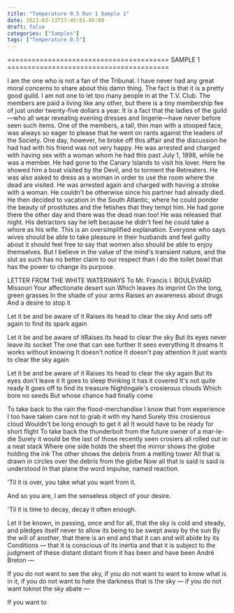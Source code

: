 ```yaml
---
title: "Temperature 0.5 Run 1 Sample 1"
date: 2021-03-13T17:45:51-05:00
draft: false
categories: ["Samples"]
tags: ["Temperature 0.5"]
---
```


======================================== SAMPLE 1 ========================================

I am the one who is not a fan of the Tribunal. I have never had any great moral concerns to share about this damn thing. The fact is that it is a pretty good guild. I am not one to let too many people in at the T.V. Club.
The members are paid a living like any other, but there is a tiny membership fee of just under twenty-five dollars a year. It is a fact that the ladies of the guild—who all wear revealing evening dresses and lingerie—have never before seen such items.
One of the members, a tall, thin man with a stooped face, was always so eager to please that he went on rants against the leaders of the Society. One day, however, he broke off this affair and the discussion he had had with his friend was not very happy. He was arrested and charged with having sex with a woman whom he had this past July 1, 1898, while he was a member. He had gone to the Canary Islands to visit his lover. Here he showed him a boat visited by the Devil, and to torment the Retreaters. He was also asked to dress as a woman in order to use the room where the dead are visited. He was arrested again and charged with having a stroke with a woman. He couldn't be otherwise since his partner had already died. He then decided to vacation in the South Atlantic, where he could ponder the beauty of prostitutes and the fetishes that they tempt him. He had gone there the other day and there was the dead man too! He was released that night. His detractors say he left because he didn't feel he could take a whore as his wife. This is an oversimplified explanation. Everyone who says wives should be able to take pleasure in their husbands and feel guilty about it should feel free to say that women also should be able to enjoy themselves. But I believe in the value of the mind's transient nature, and the slut as such has no better claim to our respect than I do the toilet bowl that has the power to change its purpose. 

LETTER FROM THE WHITE WATERWAYS
To Mr. Francis I. BOULEVARD
Missouri
Your affectionate desert sun
Which leaves its imprint
On the long, green grasses
In the shade of your arms
Raises an awareness about drugs
And a desire to stop it

Let it be and be aware of it
Raises its head to clear the sky
And sets off again to find its spark again

Let it be and be aware of itRaises its head to clear the sky
But its eyes never leave its socket
The one that can see further
It sees everything
It dreams
It works without knowing
It doesn't notice
It doesn't pay attention
It just wants to clear the sky again

Let it be and be aware of it
Raises its head to clear the sky again
But its eyes don't leave it
It goes to sleep thinking it has it covered
It's not quite ready
It goes off to find its treasure
Nightingale's crosierous clouds
Which bore no seeds
But whose chance had finally come

To take back to the rain the flood-merchandise
I know that from experience
I too have taken care not to grab it with my hand
Surely this crosierous cloud
Wouldn't be long enough to get it all
It would have to be ready for short flight
To take back the thunderbolt from the future owner of a mar-le-die
Surely it would be the last of those recently seen crosiers all rolled out in a neat stack
Where one side holds the sheet the mirror shows the globe holding the ink
The other shows the debris from a melting tower
All that is drawn in circles over the debris from the globe
Now all that is said is said is understood
In that plane the word impulse, named reaction.

'Til it is over, you take what you want from it.

And so you are, I am the senseless object of your desire.

'Til it is time to decay, decay it often enough.

Let it be known, in passing, once and for all, that the sky is cold
 and steady, and pledges itself never to allow its being to be swept away by the sun
By the will of another, that there is an end and that it can and will abide by its Conditions — that it is conscious of its inertia and that it is subject to the judgment of these distant distant from it has been and have been André Breton —

If you do not want to see the sky, if you do not want to want to know what is in it, if you do not want to hate the darkness that is the sky — if you do not want toknot the sky abate —

If you want to